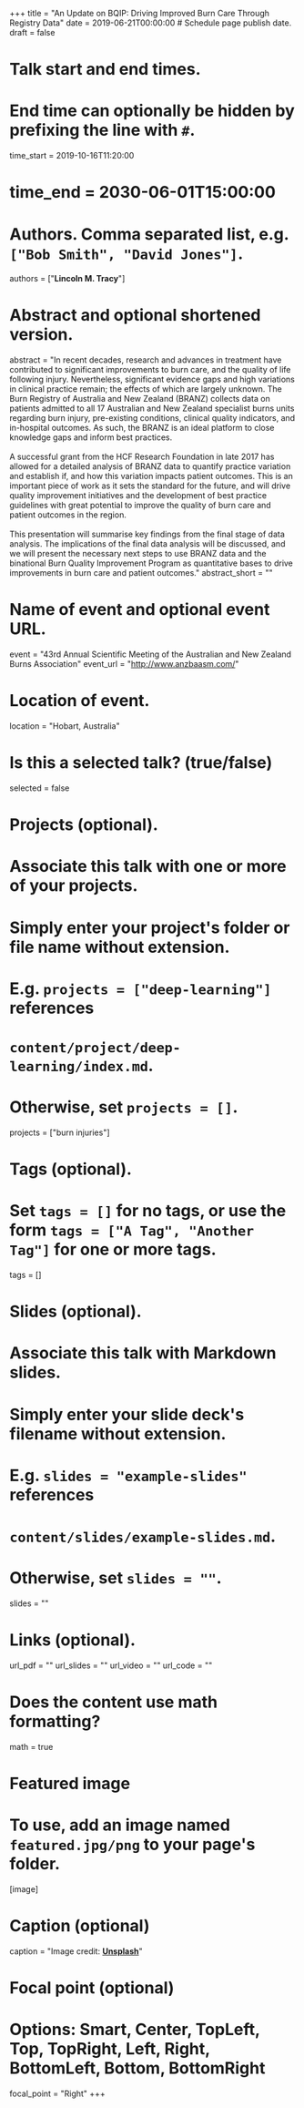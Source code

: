 +++
title = "An Update on BQIP: Driving Improved Burn Care Through Registry Data"
date = 2019-06-21T00:00:00  # Schedule page publish date.
draft = false

# Talk start and end times.
#   End time can optionally be hidden by prefixing the line with `#`.
time_start = 2019-10-16T11:20:00
# time_end = 2030-06-01T15:00:00

# Authors. Comma separated list, e.g. `["Bob Smith", "David Jones"]`.
authors = ["**Lincoln M. Tracy**"]

# Abstract and optional shortened version.
abstract = "In recent decades, research and advances in treatment have contributed to significant improvements to burn care, and the quality of life following injury. Nevertheless, significant evidence gaps and high variations in clinical practice remain; the effects of which are largely unknown. The Burn Registry of Australia and New Zealand (BRANZ) collects data on patients admitted to all 17 Australian and New Zealand specialist burns units regarding burn injury, pre-existing conditions, clinical quality indicators, and in-hospital outcomes. As such, the BRANZ is an ideal platform to close knowledge gaps and inform best practices. <br/> <br/> A successful grant from the HCF Research Foundation in late 2017 has allowed for a detailed analysis of BRANZ data to quantify practice variation and establish if, and how this variation impacts patient outcomes. This is an important piece of work as it sets the standard for the future, and will drive quality improvement initiatives and the development of best practice guidelines with great potential to improve the quality of burn care and patient outcomes in the region. <br/> <br/> This presentation will summarise key findings from the final stage of data analysis. The implications of the final data analysis will be discussed, and we will present the necessary next steps to use BRANZ data and the binational Burn Quality Improvement Program as quantitative bases to drive improvements in burn care and patient outcomes."
abstract_short = ""

# Name of event and optional event URL.
event = "43rd Annual Scientific Meeting of the Australian and New Zealand Burns Association"
event_url = "http://www.anzbaasm.com/"

# Location of event.
location = "Hobart, Australia"

# Is this a selected talk? (true/false)
selected = false

# Projects (optional).
#   Associate this talk with one or more of your projects.
#   Simply enter your project's folder or file name without extension.
#   E.g. `projects = ["deep-learning"]` references 
#   `content/project/deep-learning/index.md`.
#   Otherwise, set `projects = []`.
projects = ["burn injuries"]

# Tags (optional).
#   Set `tags = []` for no tags, or use the form `tags = ["A Tag", "Another Tag"]` for one or more tags.
tags = []

# Slides (optional).
#   Associate this talk with Markdown slides.
#   Simply enter your slide deck's filename without extension.
#   E.g. `slides = "example-slides"` references 
#   `content/slides/example-slides.md`.
#   Otherwise, set `slides = ""`.
slides = ""

# Links (optional).
url_pdf = ""
url_slides = ""
url_video = ""
url_code = ""

# Does the content use math formatting?
math = true

# Featured image
# To use, add an image named `featured.jpg/png` to your page's folder. 
[image]
  # Caption (optional)
  caption = "Image credit: [**Unsplash**](https://unsplash.com/photos/bzdhc5b3Bxs)"

  # Focal point (optional)
  # Options: Smart, Center, TopLeft, Top, TopRight, Left, Right, BottomLeft, Bottom, BottomRight
  focal_point = "Right"
+++


